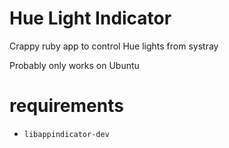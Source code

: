 # Hue Light Indicator

Crappy ruby app to control Hue lights from systray

Probably only works on Ubuntu


# requirements
  * `libappindicator-dev`
